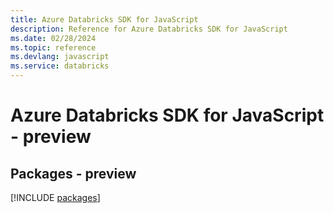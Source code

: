 ```yaml
---
title: Azure Databricks SDK for JavaScript
description: Reference for Azure Databricks SDK for JavaScript
ms.date: 02/28/2024
ms.topic: reference
ms.devlang: javascript
ms.service: databricks
---
```

# Azure Databricks SDK for JavaScript - preview
## Packages - preview
[!INCLUDE [packages](databricks-index.md)]